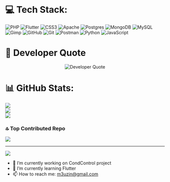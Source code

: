 
# 💻 Tech Stack:
![PHP](https://img.shields.io/badge/php-%23777BB4.svg?style=flat&logo=php&logoColor=white) ![Flutter](https://img.shields.io/badge/Flutter-%2302569B.svg?style=flat&logo=Flutter&logoColor=white) ![CSS3](https://img.shields.io/badge/css3-%231572B6.svg?style=flat&logo=css3&logoColor=white) ![Apache](https://img.shields.io/badge/apache-%23D42029.svg?style=flat&logo=apache&logoColor=white) ![Postgres](https://img.shields.io/badge/postgres-%23316192.svg?style=flat&logo=postgresql&logoColor=white) ![MongoDB](https://img.shields.io/badge/MongoDB-%234ea94b.svg?style=flat&logo=mongodb&logoColor=white) ![MySQL](https://img.shields.io/badge/mysql-4479A1.svg?style=flat&logo=mysql&logoColor=white) ![Gimp](https://img.shields.io/badge/Gimp-657D8B?style=flat&logo=gimp&logoColor=FFFFFF) ![GitHub](https://img.shields.io/badge/github-%23121011.svg?style=flat&logo=github&logoColor=white) ![Git](https://img.shields.io/badge/git-%23F05033.svg?style=flat&logo=git&logoColor=white) ![Postman](https://img.shields.io/badge/Postman-FF6C37?style=flat&logo=postman&logoColor=white) ![Python](https://img.shields.io/badge/python-3670A0?style=flat&logo=python&logoColor=ffdd54) ![JavaScript](https://img.shields.io/badge/javascript-%23323330.svg?style=flat&logo=javascript&logoColor=%23F7DF1E)

# 💬 Developer Quote
<p align="center">
    <img src="https://readme-typing-svg.demolab.com?font=Fira+Code&pause=1000&color=F74B15&width=455&lines=People+don't+know+what+they+want%2C;until+you+show+it+to+them.+-Steve+Jobs" alt="Developer Quote" />
</p>

# 📊 GitHub Stats:
![](https://github-readme-stats.vercel.app/api?username=romeusouza&theme=dark&hide_border=false&include_all_commits=false&count_private=false)<br/>
![](https://github-readme-streak-stats.herokuapp.com/?user=romeusouza&theme=dark&hide_border=false)<br/>
![](https://github-readme-stats.vercel.app/api/top-langs/?username=romeusouza&theme=dark&hide_border=false&include_all_commits=false&count_private=false&layout=compact)

### 🔝 Top Contributed Repo
![](https://github-contributor-stats.vercel.app/api?username=romeusouza&limit=5&theme=dark&combine_all_yearly_contributions=true)

---
[![](https://visitcount.itsvg.in/api?id=romeusouza&icon=0&color=0)](https://visitcount.itsvg.in)

<!-- Proudly created with GPRM ( https://gprm.itsvg.in ) -->


- 🔭 I’m currently working on CondControl project
- 🌱 I’m currently learning Flutter
- 📫 How to reach me: m3uzin@gmail.com
<!--
- 👯 I’m looking to collaborate on ...
- 🤔 I’m looking for help with ...
- 💬 Ask me about ...
- 😄 Pronouns: ...
- ⚡ Fun fact: ...
-->

